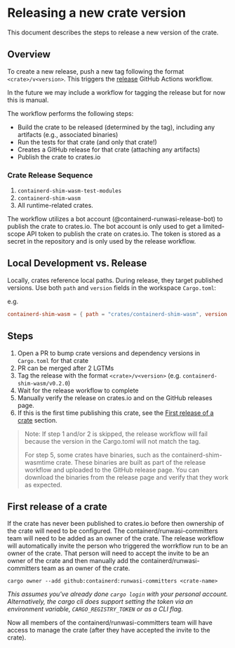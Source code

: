 # Releasing a new crate version

This document describes the steps to release a new version of the crate.

## Overview

To create a new release, push a new tag following the format `<crate>/v<version>`. 
This triggers the [release](.github/workflows/release.yml) GitHub Actions workflow.

In the future we may include a workflow for tagging the release but for now this is manual.

The workflow performs the following steps:
- Build the crate to be released (determined by the tag), including any artifacts (e.g., associated binaries)
- Run the tests for that crate (and only that crate!)
- Creates a GitHub release for that crate (attaching any artifacts)
- Publish the crate to crates.io

### Crate Release Sequence
1. `containerd-shim-wasm-test-modules`
2. `containerd-shim-wasm`
3. All runtime-related crates.

The workflow utilizes a bot account (@containerd-runwasi-release-bot) to publish the crate to crates.io. The bot account is only used to get a limited-scope API token to publish the crate on crates.io. The token is stored as a secret in the repository and is only used by the release workflow.

## Local Development vs. Release
Locally, crates reference local paths. During release, they target published versions.
Use both `path` and `version` fields in the workspace `Cargo.toml`:

e.g.

```toml
containerd-shim-wasm = { path = "crates/containerd-shim-wasm", version = "0.4.0" }
```

## Steps

1. Open a PR to bump crate versions and dependency versions in `Cargo.toml` for that crate
2. PR can be merged after 2 LGTMs
3. Tag the release with the format `<crate>/v<version>` (e.g. `containerd-shim-wasm/v0.2.0`)
4. Wait for the release workflow to complete
5. Manually verify the release on crates.io and on the GitHub releases page.
6. If this is the first time publishing this crate, see the [First release of a crate](#First-release-of-a-crate) section.

> Note: If step 1 and/or 2 is skipped, the release workflow will fail because the version in the Cargo.toml will not match the tag.
>
> For step 5, some crates have binaries, such as the containerd-shim-wasmtime crate. These binaries are built as part of the release workflow and uploaded to the GitHub release page. You can download the binaries from the release page and verify that they work as expected.

## First release of a crate

If the crate has never been published to crates.io before then ownership of the crate will need to be configured.
The containerd/runwasi-committers team will need to be added as an owner of the crate.
The release workflow will automatically invite the person who triggered the worrkflow run to be an owner of the crate.
That person will need to accept the invite to be an owner of the crate and then manually add the containerd/runwasi-committers team as an owner of the crate.

```
cargo owner --add github:containerd:runwasi-committers <crate-name>
```

*This assumes you've already done `cargo login` with your personal account.
Alternatively, the cargo cli does support setting the token via an environment variable, `CARGO_REGISTRY_TOKEN` or as a CLI flag.*

Now all members of the containerd/runwasi-committers team will have access to manage the crate (after they have accepted the invite to the crate).
